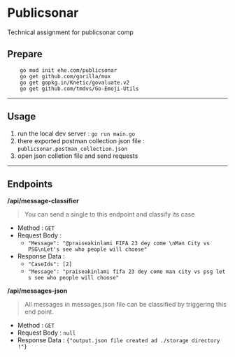 # Publicsonar

Technical assignment for publicsonar comp
## Prepare 
```
    go mod init ehe.com/publicsonar
    go get github.com/gorilla/mux
    go get gopkg.in/Knetic/govaluate.v2
    go get github.com/tmdvs/Go-Emoji-Utils
```

---

## Usage 

1. run the local dev server : `go run main.go`
2. there exported postman collection json file : `publicsonar.postman_collection.json`
3. open json colletion file and send requests

---

## Endpoints

**/api/message-classifier**

> You can send a single to this endpoint and classify its case
- Method : `GET`
- Request Body : 
  - `"Message": "@praiseakinlami FIFA 23 dey come \nMan City vs PSG\nLet's see who people will choose"`
- Response Data :
  - `"CaseIds": [2]`
  - `"Message": "praiseakinlami fifa 23 dey come man city vs psg let s see who people will choose"`


**/api/messages-json**

> All messages in messages.json file can be classified by triggering this end point.
- Method : `GET`
- Request Body : `null`
- Response Data : `{"output.json file created ad ./storage directory !"}`

